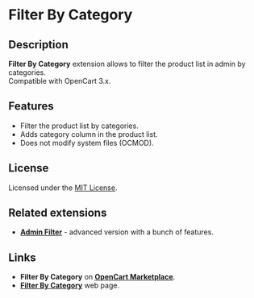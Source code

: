 # Filter By Category

## Description
**Filter By Category** extension allows to filter the product list in admin by categories.  
Compatible with OpenCart 3.x.

## Features
* Filter the product list by categories.
* Adds category column in the product list.
* Does not modify system files (OCMOD).

## License
Licensed under the [MIT License](https://raw.githubusercontent.com/ocmod-space/ocmod-filter-by-category/main/LICENSE.txt).

## Related extensions
* [**Admin Filter**](https://www.opencart.com/index.php?route=marketplace/extension/info&extension_id=36080) - advanced version with a bunch of features.

## Links
* **Filter By Category** on [**OpenCart Marketplace**](https://www.opencart.com/index.php?route=marketplace/extension/info&extension_id=34415).
* [**Filter By Category**](https://www.ocmod.space/filter-by-category) web page.
